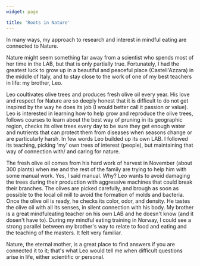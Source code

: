 ```yaml
---
widget: page

title: 'Roots in Nature'
---
```

In many ways, my approach to research and interest in mindful eating are connected to Nature. 

Nature might seem something far away from a scientist who spends most of her time in the LAB, but that is only partially true. Fortunately, I had the greatest luck to grow up in a beautiful and peaceful place (Castell'Azzara) in the middle of Italy, and to stay close to the work of one of my best teachers in life: my brother, Leo.

Leo coultivates olive trees and produces fresh olive oil every year. His love and respect for Nature are so deeply honest that it is difficult to do not get inspired by the way he does its job (I would better call it passion or value). Leo is interested in learning how to help grow and reproduce the olive trees, follows courses to learn about the best way of pruning in its geographic region, checks its olive trees every day to be sure they get enough water and nutrients that can protect them from diseases when seasons change or are particularly harsh. In few words Leo builded up its own LAB. I followed its teaching, picking 'my' own trees of interest (people), but maintaining that way of connection with/ and caring for nature.  

The fresh olive oil comes from his hard work of harvest in November (about 300 plants) when me and the rest of the family are trying to help him with some manual work. Yes, I said manual. Why? Leo wants to avoid damaging the trees during their production with aggressive machines that could break their branches. The olives are picked carefully, and brough as soon as possible to the local oil mill to avoid the formation of molds and bacteria. Once the olive oil is ready, he checks its color, odor, and density. He tastes the olive oil with all its senses, in silent connection with his body. My brother is a great mindfuleating teacher on his own LAB and he doesn't know (and it dosen't have to). During my mindful eating training in Norway, I could see a strong parallel between my brother's way to relate to food and eating and the teaching of the masters. It felt very familiar. 

Nature, the eternal mother, is a great place to find answers if you are connected it to it; that's what Leo would tell me when difficult questions arise in life, either scientific or personal.

